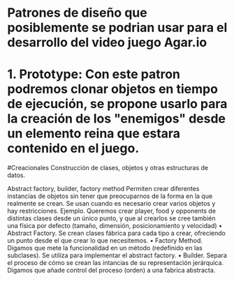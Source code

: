 # Patrones de diseño que posiblemente se podrian usar para el desarrollo del video juego Agar.io

# 1. Prototype: Con este patron podremos clonar objetos en tiempo de ejecución, se propone usarlo para la creación de los "enemigos" desde un elemento reina que estara contenido en el juego.

#Creacionales
Construcción de clases, objetos y otras estructuras de datos.

Abstract factory, builder, factory method
Permiten crear diferentes instancias de objetos sin tener que preocuparnos de la forma en la que realmente se crean. Se usan cuando es necesario crear varios objetos y hay restricciones.
Ejemplo. Queremos crear player, food y opponents de distintas clases  desde un único punto, y que al crearlos se cree también una física por defecto (tamaño, dimensión, posicionamiento y velocidad) 
•	Abstract Factory. Se crean clases fábrica para cada tipo a crear, ofreciendo un punto desde el que crear lo que necesitemos.
•	Factory Method. Digamos que mete la funcionalidad en un método (redefinido en las subclases). Se utiliza para implementar el abstract factory.
•	Builder. Separa el proceso de cómo se crean las intancias de su representación jerárquica. Digamos que añade control del proceso (orden) a una fabrica abstracta.
